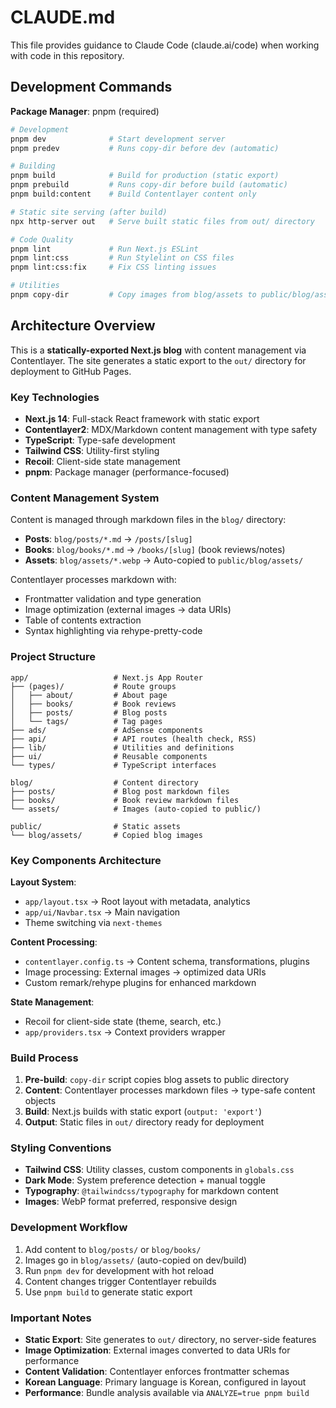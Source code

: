 # CLAUDE.md

This file provides guidance to Claude Code (claude.ai/code) when working with code in this repository.

## Development Commands

**Package Manager**: pnpm (required)

```bash
# Development
pnpm dev              # Start development server
pnpm predev           # Runs copy-dir before dev (automatic)

# Building
pnpm build            # Build for production (static export)
pnpm prebuild         # Runs copy-dir before build (automatic)
pnpm build:content    # Build Contentlayer content only

# Static site serving (after build)
npx http-server out   # Serve built static files from out/ directory

# Code Quality
pnpm lint             # Run Next.js ESLint
pnpm lint:css         # Run Stylelint on CSS files
pnpm lint:css:fix     # Fix CSS linting issues

# Utilities
pnpm copy-dir         # Copy images from blog/assets to public/blog/assets
```

## Architecture Overview

This is a **statically-exported Next.js blog** with content management via Contentlayer. The site generates a static export to the `out/` directory for deployment to GitHub Pages.

### Key Technologies

- **Next.js 14**: Full-stack React framework with static export
- **Contentlayer2**: MDX/Markdown content management with type safety
- **TypeScript**: Type-safe development
- **Tailwind CSS**: Utility-first styling
- **Recoil**: Client-side state management
- **pnpm**: Package manager (performance-focused)

### Content Management System

Content is managed through markdown files in the `blog/` directory:

- **Posts**: `blog/posts/*.md` → `/posts/[slug]`
- **Books**: `blog/books/*.md` → `/books/[slug]` (book reviews/notes)
- **Assets**: `blog/assets/*.webp` → Auto-copied to `public/blog/assets/`

Contentlayer processes markdown with:

- Frontmatter validation and type generation
- Image optimization (external images → data URIs)
- Table of contents extraction
- Syntax highlighting via rehype-pretty-code

### Project Structure

```
app/                   # Next.js App Router
├── (pages)/           # Route groups
│   ├── about/         # About page
│   ├── books/         # Book reviews
│   ├── posts/         # Blog posts
│   └── tags/          # Tag pages
├── ads/               # AdSense components
├── api/               # API routes (health check, RSS)
├── lib/               # Utilities and definitions
├── ui/                # Reusable components
└── types/             # TypeScript interfaces

blog/                  # Content directory
├── posts/             # Blog post markdown files
├── books/             # Book review markdown files
└── assets/            # Images (auto-copied to public/)

public/                # Static assets
└── blog/assets/       # Copied blog images
```

### Key Components Architecture

**Layout System**:

- `app/layout.tsx` → Root layout with metadata, analytics
- `app/ui/Navbar.tsx` → Main navigation
- Theme switching via `next-themes`

**Content Processing**:

- `contentlayer.config.ts` → Content schema, transformations, plugins
- Image processing: External images → optimized data URIs
- Custom remark/rehype plugins for enhanced markdown

**State Management**:

- Recoil for client-side state (theme, search, etc.)
- `app/providers.tsx` → Context providers wrapper

### Build Process

1. **Pre-build**: `copy-dir` script copies blog assets to public directory
2. **Content**: Contentlayer processes markdown files → type-safe content objects
3. **Build**: Next.js builds with static export (`output: 'export'`)
4. **Output**: Static files in `out/` directory ready for deployment

### Styling Conventions

- **Tailwind CSS**: Utility classes, custom components in `globals.css`
- **Dark Mode**: System preference detection + manual toggle
- **Typography**: `@tailwindcss/typography` for markdown content
- **Images**: WebP format preferred, responsive design

### Development Workflow

1. Add content to `blog/posts/` or `blog/books/`
2. Images go in `blog/assets/` (auto-copied on dev/build)
3. Run `pnpm dev` for development with hot reload
4. Content changes trigger Contentlayer rebuilds
5. Use `pnpm build` to generate static export

### Important Notes

- **Static Export**: Site generates to `out/` directory, no server-side features
- **Image Optimization**: External images converted to data URIs for performance
- **Content Validation**: Contentlayer enforces frontmatter schemas
- **Korean Language**: Primary language is Korean, configured in layout
- **Performance**: Bundle analysis available via `ANALYZE=true pnpm build`
